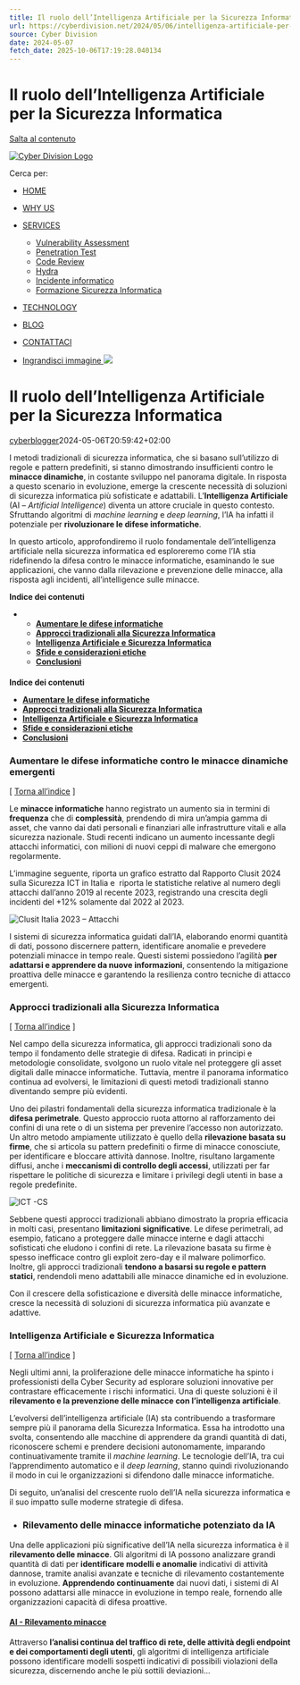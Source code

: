 ```yaml
---
title: Il ruolo dell’Intelligenza Artificiale per la Sicurezza Informatica
url: https://cyberdivision.net/2024/05/06/intelligenza-artificiale-per-la-sicurezza-informatica/
source: Cyber Division
date: 2024-05-07
fetch_date: 2025-10-06T17:19:28.040134
---
```


# Il ruolo dell’Intelligenza Artificiale per la Sicurezza Informatica

[Salta al contenuto](#content)

[![Cyber Division Logo](https://cyberdivision.net/wp-content/uploads/2020/03/1-LOGO-cd-menu.png)](https://cyberdivision.net/)

Cerca per:

* [HOME](https://cyberdivision.net/)
* [WHY US](https://cyberdivision.net/#why)
* [SERVICES](https://cyberdivision.net/#features)
  + [Vulnerability Assessment](https://cyberdivision.net/valutazione-delle-vulnerabilita/)
  + [Penetration Test](https://cyberdivision.net/penetration-test-ita/)
  + [Code Review](https://cyberdivision.net/code-review-2/)
  + [Hydra](https://cyberdivision.net/hydra-2/)
  + [Incidente informatico](https://cyberdivision.net/incidente-informatico/)
  + [Formazione Sicurezza Informatica](https://cyberdivision.net/formazione-sicurezza-informatica/)
* [TECHNOLOGY](https://cyberdivision.net/#technology)
* [BLOG](https://cyberdivision.net/blog)
* [CONTATTACI](https://cyberdivision.net/contattaci-ora/)

* [Ingrandisci immagine
  ![](https://cyberdivision.net/wp-content/uploads/2024/05/IA.png)](https://cyberdivision.net/wp-content/uploads/2024/05/IA.png)

# Il ruolo dell’Intelligenza Artificiale per la Sicurezza Informatica

[cyberblogger](https://cyberdivision.net/author/cyberblogger/ "Articoli scritti da cyberblogger")2024-05-06T20:59:42+02:00

I metodi tradizionali di sicurezza informatica, che si basano sull’utilizzo di regole e pattern predefiniti, si stanno dimostrando insufficienti contro le **minacce dinamiche**, in costante sviluppo nel panorama digitale. In risposta a questo scenario in evoluzione, emerge la crescente necessità di soluzioni di sicurezza informatica più sofisticate e adattabili. L’**Intelligenza Artificiale** (AI – *Artificial Intelligence*) diventa un attore cruciale in questo contesto. Sfruttando algoritmi di *machine learning* e *deep learning*, l’IA ha infatti il potenziale per **rivoluzionare le difese informatiche**.

In questo articolo, approfondiremo il ruolo fondamentale dell’intelligenza artificiale nella sicurezza informatica ed esploreremo come l’IA stia ridefinendo la difesa contro le minacce informatiche, esaminando le sue applicazioni, che vanno dalla rilevazione e prevenzione delle minacce, alla risposta agli incidenti, all’intelligence sulle minacce.

**Indice dei contenuti**

* + **[Aumentare le difese informatiche](#titolo1)**
  + **[Approcci tradizionali alla Sicurezza Informatica](#titolo2)**
  + **[Intelligenza Artificiale e Sicurezza Informatica](#titolo3)**
  + **[Sfide e considerazioni etiche](#titolo4)**
  + **[Conclusioni](#titolo5)**

####

**Indice dei contenuti**

* **[Aumentare le difese informatiche](#titolo1)**
* **[Approcci tradizionali alla Sicurezza Informatica](#titolo2)**
* **[Intelligenza Artificiale e Sicurezza Informatica](#titolo3)**
* **[Sfide e considerazioni etiche](#titolo4)**
* **[Conclusioni](#titolo5)**

####

### **Aumentare le difese informatiche contro le minacce dinamiche emergenti**

[ [Torna all’indice](#tmenu) ]

Le **minacce informatiche** hanno registrato un aumento sia in termini di **frequenza** che di **complessità**, prendendo di mira un’ampia gamma di asset, che vanno dai dati personali e finanziari alle infrastrutture vitali e alla sicurezza nazionale. Studi recenti indicano un aumento incessante degli attacchi informatici, con milioni di nuovi ceppi di malware che emergono regolarmente.

L’immagine seguente, riporta un grafico estratto dal Rapporto Clusit 2024 sulla Sicurezza ICT in Italia e  riporta le statistiche relative al numero degli attacchi dall’anno 2019 al recente 2023, registrando una crescita degli incidenti del +12% solamente dal 2022 al 2023.

![](https://cyberdivision.net/wp-content/uploads/2024/05/Clusit-Italia-2023.jpg "Clusit Italia 2023 – Attacchi")

I sistemi di sicurezza informatica guidati dall’IA, elaborando enormi quantità di dati, possono discernere pattern, identificare anomalie e prevedere potenziali minacce in tempo reale. Questi sistemi possiedono l’agilità **per adattarsi e apprendere da nuove informazioni**, consentendo la mitigazione proattiva delle minacce e garantendo la resilienza contro tecniche di attacco emergenti.

### **Approcci tradizionali alla Sicurezza Informatica**

[ [Torna all’indice](#tmenu) ]

Nel campo della sicurezza informatica, gli approcci tradizionali sono da tempo il fondamento delle strategie di difesa. Radicati in principi e metodologie consolidate, svolgono un ruolo vitale nel proteggere gli asset digitali dalle minacce informatiche. Tuttavia, mentre il panorama informatico continua ad evolversi, le limitazioni di questi metodi tradizionali stanno diventando sempre più evidenti.

Uno dei pilastri fondamentali della sicurezza informatica tradizionale è la **difesa perimetrale**. Questo approccio ruota attorno al rafforzamento dei confini di una rete o di un sistema per prevenire l’accesso non autorizzato. Un altro metodo ampiamente utilizzato è quello della **rilevazione basata su firme**, che si articola su pattern predefiniti o firme di minacce conosciute, per identificare e bloccare attività dannose. Inoltre, risultano largamente diffusi, anche i **meccanismi di controllo degli accessi**, utilizzati per far rispettare le politiche di sicurezza e limitare i privilegi degli utenti in base a regole predefinite.

![](https://cyberdivision.net/wp-content/uploads/2024/05/Capture.png "ICT -CS")

Sebbene questi approcci tradizionali abbiano dimostrato la propria efficacia in molti casi, presentano **limitazioni significative**. Le difese perimetrali, ad esempio, faticano a proteggere dalle minacce interne e dagli attacchi sofisticati che eludono i confini di rete. La rilevazione basata su firme è spesso inefficace contro gli exploit zero-day e il malware polimorfico. Inoltre, gli approcci tradizionali **tendono a basarsi su regole e pattern statici**, rendendoli meno adattabili alle minacce dinamiche ed in evoluzione.

Con il crescere della sofisticazione e diversità delle minacce informatiche, cresce la necessità di soluzioni di sicurezza informatica più avanzate e adattive.

### **Intelligenza Artificiale e Sicurezza Informatica**

[ [Torna all’indice](#tmenu) ]

Negli ultimi anni, la proliferazione delle minacce informatiche ha spinto i professionisti della Cyber Security ad esplorare soluzioni innovative per contrastare efficacemente i rischi informatici. Una di queste soluzioni è il **rilevamento e la prevenzione delle minacce con l’intelligenza artificiale**.

L’evolversi dell’intelligenza artificiale (IA) sta contribuendo a trasformare sempre più il panorama della Sicurezza Informatica. Essa ha introdotto una svolta, consentendo alle macchine di apprendere da grandi quantità di dati, riconoscere schemi e prendere decisioni autonomamente, imparando continuativamente tramite il *machine learning*. Le tecnologie dell’IA, tra cui l’apprendimento automatico e il *deep learning*, stanno quindi rivoluzionando il modo in cui le organizzazioni si difendono dalle minacce informatiche.

Di seguito, un’analisi del crescente ruolo dell’IA nella sicurezza informatica e il suo impatto sulle moderne strategie di difesa.

* ### **Rilevamento delle minacce informatiche potenziato da IA**

Una delle applicazioni più significative dell’IA nella sicurezza informatica è il **rilevamento delle minacce**. Gli algoritmi di IA possono analizzare grandi quantità di dati per **identificare modelli e anomalie** indicativi di attività dannose, tramite analisi avanzate e tecniche di rilevamento costantemente in evoluzione. **Apprendendo continuamente** dai nuovi dati, i sistemi di AI possono adattarsi alle minacce in evoluzione in tempo reale, fornendo alle organizzazioni capacità di difesa proattive.

#### [AI - Rilevamento minacce](#4cd488a24bf562188)

Attraverso **l’analisi continua del traffico di rete, delle attività degli endpoint e dei comportamenti degli utenti**, gli algoritmi di intelligenza artificiale possono identificare modelli sospetti indicativi di possibili violazioni della sicurezza, discernendo anche le più sottili deviazioni...
